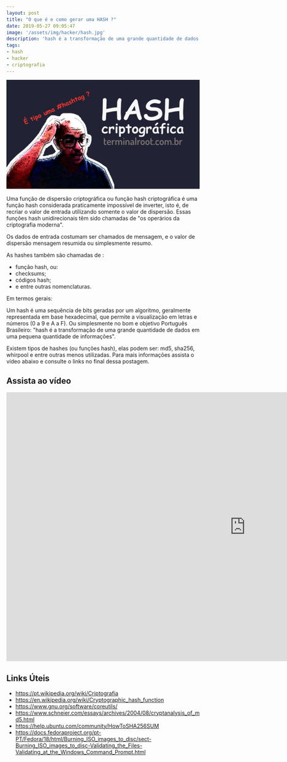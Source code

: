 ```yaml
---
layout: post
title: "O que é e como gerar uma HASH ?"
date: 2019-05-27 09:05:47
image: '/assets/img/hacker/hash.jpg'
description: 'hash é a transformação de uma grande quantidade de dados em uma pequena quantidade de informações.'
tags:
- hash
- hacker
- criptografia
---
```


![O que é e como gerar uma HASH ?](/assets/img/hacker/hash.jpg)

Uma função de dispersão criptográfica ou função hash criptográfica é uma função hash considerada praticamente impossível de inverter, isto é, de recriar o valor de entrada utilizando somente o valor de dispersão. Essas funções hash unidirecionais têm sido chamadas de "os operários da criptografia moderna".

Os dados de entrada costumam ser chamados de mensagem, e o valor de dispersão mensagem resumida ou simplesmente resumo.

As hashes também são chamadas de :
- função hash, ou: 
- checksums; 
- códigos hash; 
- e entre outras nomenclaturas.

Em termos gerais: 

Um hash é uma sequência de bits geradas por um algoritmo, geralmente representada em base hexadecimal, que permite a visualização em letras e números (0 a 9 e A a F). Ou simplesmente no bom e objetivo Português Brasileiro: "hash é a transformação de uma grande quantidade de dados em uma pequena quantidade de informações".

Existem tipos de hashes (ou funções hash), elas podem ser: md5, sha256, whirpool e entre outras menos utilizadas. Para mais informações assista o vídeo abaixo e consulte o links no final dessa postagem.

## Assista ao vídeo

<iframe width="1246" height="701" src="https://www.youtube.com/embed/Rwyf04a1tAc" frameborder="0" allow="accelerometer; autoplay; encrypted-media; gyroscope; picture-in-picture" allowfullscreen></iframe>

## Links Úteis

+ <https://pt.wikipedia.org/wiki/Criptografia>
+ <https://en.wikipedia.org/wiki/Cryptographic_hash_function>
+ <https://www.gnu.org/software/coreutils/>
+ <https://www.schneier.com/essays/archives/2004/08/cryptanalysis_of_md5.html>
+ <https://help.ubuntu.com/community/HowToSHA256SUM>
+ <https://docs.fedoraproject.org/pt-PT/Fedora/18/html/Burning_ISO_images_to_disc/sect-Burning_ISO_images_to_disc-Validating_the_Files-Validating_at_the_Windows_Command_Prompt.html>

<script async src="https://pagead2.googlesyndication.com/pagead/js/adsbygoogle.js"></script>

<!-- Informat -->
<ins class="adsbygoogle"
 style="display:block"
 data-ad-client="ca-pub-2838251107855362"
 data-ad-slot="2327980059"
 data-ad-format="auto"
 data-full-width-responsive="true"></ins>

<script>
(adsbygoogle = window.adsbygoogle || []).push({});
</script>

